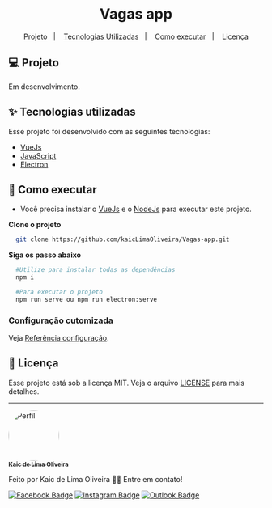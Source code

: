 <h1 align="center">
  Vagas app
</h1>

<p align="center">
  <a href="#-projeto">Projeto</a>&nbsp;&nbsp;&nbsp;|&nbsp;&nbsp;&nbsp;
  <a href="#-tecnologias-utilizadas">Tecnologias Utilizadas</a>&nbsp;&nbsp;&nbsp;|&nbsp;&nbsp;&nbsp;
  <a href="#-como-executar">Como executar</a>&nbsp;&nbsp;&nbsp;|&nbsp;&nbsp;&nbsp;
  <a href="#-licença">Licença</a>
</p>


<p align="center">
  <!-- <img alt="Task" src=".github/img1.jpeg" width="80%"> -->
  
</p>

## 💻 Projeto

Em desenvolvimento.


## ✨ Tecnologias utilizadas

Esse projeto foi desenvolvido com as seguintes tecnologias:

- [VueJs](https://vuejs.org/)
- [JavaScript](https://www.javascript.com/)
- [Electron](https://www.electronjs.org/)

## 🚀 Como executar

- Você precisa instalar o [VueJs](https://vuejs.org/guide/quick-start.html) e o [NodeJs](https://nodejs.org/en/) para executar este projeto.


**Clone o projeto**

```bash
  git clone https://github.com/kaicLimaOliveira/Vagas-app.git
```

**Siga os passo abaixo**

```bash
  #Utilize para instalar todas as dependências 
  npm i

  #Para executar o projeto
  npm run serve ou npm run electron:serve

```
### Configuração cutomizada
Veja [Referência configuração](https://cli.vuejs.org/config/).

## 📄 Licença

Esse projeto está sob a licença MIT. Veja o arquivo [LICENSE](LICENSE) para mais detalhes.

---

<a href="https://kaicLimaOliveira.github.io">
 <img style="border-radius: 50%;" src="https://avatars.githubusercontent.com/kaicLimaOliveira" width="100px;" alt="Perfil"/>
 <br />
 <sub><b>Kaic de Lima Oliveira</b></sub></a>

Feito por Kaic de Lima Oliveira 👋🏽 Entre em contato!

[![Facebook Badge](https://img.shields.io/badge/Facebook-1877F2?style=for-the-badge&logo=facebook&logoColor=white&link=https://www.facebook.com/kaic.oliveira.587)](https://www.facebook.com/kaic.oliveira.587) [![Instagram Badge](https://img.shields.io/badge/Instagram-E4405F?style=for-the-badge&logo=instagram&logoColor=white&link=https://www.instagram.com/kaic.lo/)](https://www.instagram.com/kaic.lo)
[![Outlook Badge](https://img.shields.io/badge/Microsoft_Outlook-0078D4?style=for-the-badge&logo=microsoft-outlook&logoColor=white&link=mailto:kaic10@outlook.com)](mailto:kaic10@outlook.com)


